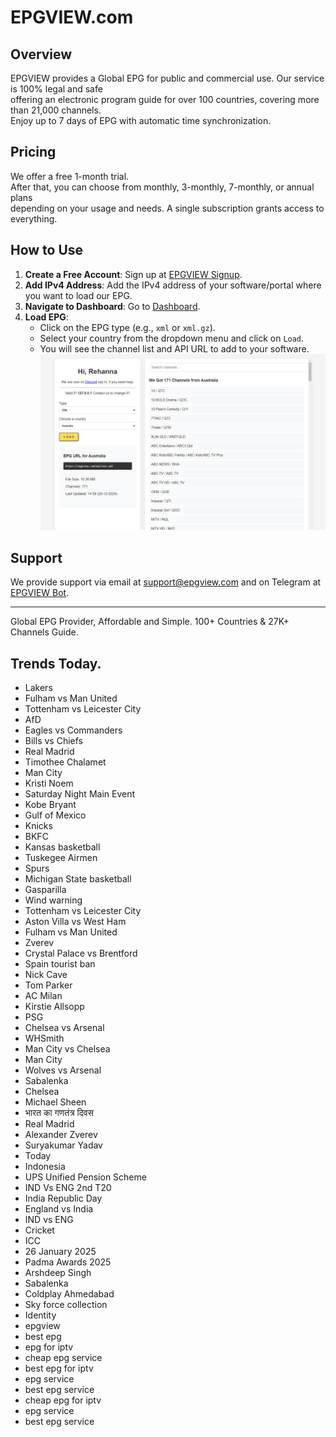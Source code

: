 # EPGVIEW.com



## Overview
EPGVIEW provides a Global EPG for public and commercial use. Our service is 100% legal and safe\
offering an electronic program guide for over 100 countries, covering more than 21,000 channels.\
Enjoy up to 7 days of EPG with automatic time synchronization.

## Pricing
We offer a free 1-month trial. \
After that, you can choose from monthly, 3-monthly, 7-monthly, or annual plans \
depending on your usage and needs. A single subscription grants access to everything.

## How to Use
1. **Create a Free Account**: Sign up at [EPGVIEW Signup](https://epgview.com/signup.php).
2. **Add IPv4 Address**: Add the IPv4 address of your software/portal where you want to load our EPG.
3. **Navigate to Dashboard**: Go to [Dashboard](https://epgview.com/dashboard.php).
4. **Load EPG**:
   - Click on the EPG type (e.g., `xml` or `xml.gz`).
   - Select your country from the dropdown menu and click on `Load`.
   - You will see the channel list and API URL to add to your software.
![EPGVIEW](img/dashboard.png)
## Support
We provide support via email at [support@epgview.com](mailto:support@epgview.com) and on Telegram at [EPGVIEW Bot](https://t.me/epgview_bot).

---

Global EPG Provider, Affordable and Simple. 100+ Countries & 27K+ Channels Guide.

## Trends Today.

- Lakers
- Fulham vs Man United
- Tottenham vs Leicester City
- AfD
- Eagles vs Commanders
- Bills vs Chiefs
- Real Madrid
- Timothee Chalamet
- Man City
- Kristi Noem
- Saturday Night Main Event
- Kobe Bryant
- Gulf of Mexico
- Knicks
- BKFC
- Kansas basketball
- Tuskegee Airmen
- Spurs
- Michigan State basketball
- Gasparilla
- Wind warning
- Tottenham vs Leicester City
- Aston Villa vs West Ham
- Fulham vs Man United
- Zverev
- Crystal Palace vs Brentford
- Spain tourist ban
- Nick Cave
- Tom Parker
- AC Milan
- Kirstie Allsopp
- PSG
- Chelsea vs Arsenal
- WHSmith
- Man City vs Chelsea
- Man City
- Wolves vs Arsenal
- Sabalenka
- Chelsea
- Michael Sheen
- भारत का गणतंत्र दिवस
- Real Madrid
- Alexander Zverev
- Suryakumar Yadav
- Today
- Indonesia
- UPS Unified Pension Scheme
- IND Vs ENG 2nd T20
- India Republic Day
- England vs India
- IND vs ENG
- Cricket
- ICC
- 26 January 2025
- Padma Awards 2025
- Arshdeep Singh
- Sabalenka
- Coldplay Ahmedabad
- Sky force collection
- Identity
- epgview
- best epg
- epg for iptv
- cheap epg service
- best epg for iptv
- epg service
- best epg service
- cheap epg for iptv
- epg service
- best epg service
